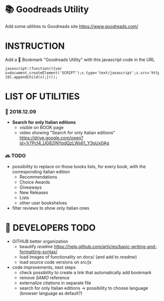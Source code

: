 # :books: Goodreads Utility
Add some utilities to Goodreads site https://www.goodreads.com/

# INSTRUCTION
Add a :bookmark: Bookmark "Goodreads Utility" with this javascript code in the URL
```
javascript:(function(){var s=document.createElement('SCRIPT');s.type='text/javascript';s.src='https://asamorini.github.io/goodreads.utility/dist/goodreads.utility.min.js';document.getElementsByTagName('head')[0].appendChild(s);})();
```


# LIST OF UTILITIES
### :date: 2018.12.09
* **Search for only Italian editions**
   * visible on BOOK page
   * video showing "Search for only Italian editions" https://drive.google.com/open?id=1r7PcI4_UG82jNYpdQzLWs61_Y3gUx0Ag


### :soon: TODO
* possibility to replace on those books lists, for every book, with the corresponding italian edition
   * Recommendations
   * Choice Awards
   * Giveaways
   * New Releases
   * Lists
   * other user bookshelves
* filter reviews to show only italian ones



# :construction: DEVELOPERS TODO
* GITHUB better organization
   * beautify *readme* https://help.github.com/articles/basic-writing-and-formatting-syntax/
   * load images of functionality on docs/ (and add to *readme*)
   * load source code versions on *src/js*
* code improvements, next steps
   * check possibility to create a link that automatically add bookmark
   * remove *SAMO* reference
   * externalize citations in separate file
   * search for only Italian editions -> possibility to choose language (browser language as default?)

